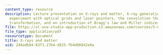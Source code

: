 ```yaml
---
content_type: resource
description: Lecture presentation on X-rays and matter, X-ray generation, a diffraction
  experiment with optical grids and laser pointers, the convolution theorem and Fourier
  transformation, and an introduction of Bragg's law and Miller indices.
file: https://ol-ocw-studio-app-production.s3.amazonaws.com/courses/5-069-crystal-structure-analysis-spring-2010/248adb9483f127b4d815fb4d06042e0a_diffrac_handout1.pdf
file_type: application/pdf
resourcetype: Document
title: X-rays and matter
uid: 248adb94-83f1-27b4-d815-fb4d06042e0a
---
```


